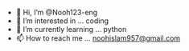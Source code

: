 - 👋 Hi, I’m @Nooh123-eng
- 👀 I’m interested in ... coding
- 🌱 I’m currently learning ... python
- 📫 How to reach me ... noohislam957@gmail.com

<!---
Nooh123-eng/Nooh123-eng is a ✨ special ✨ repository because its `README.md` (this file) appears on your GitHub profile.
You can click the Preview link to take a look at your changes.
--->
